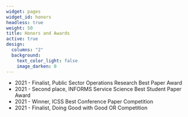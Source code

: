 ```yaml
---
widget: pages
widget_id: honors
headless: true
weight: 50
title: Honors and Awards
active: true
design:
  columns: "2"
  background:
    text_color_light: false
    image_darken: 0
---
```

* 2021 - Finalist, Public Sector Operations Research Best Paper Award
* 2021 - Second place, INFORMS Service Science Best Student Paper Award
* 2021 - Winner, ICSS Best Conference Paper Competition
* 2021 - Finalist, Doing Good with Good OR Competition